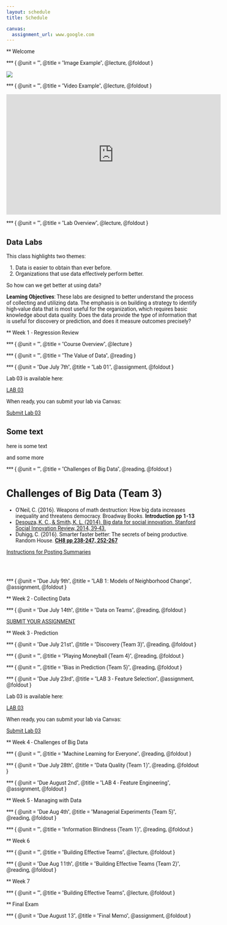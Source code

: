 ```yaml
---
layout: schedule
title: Schedule

canvas: 
  assignment_url: www.google.com 
---
```

 
<!--- 
New sections start with 2 stars:  ** Section Title
New units start with 3 stars:     *** {Unit Metadata}
-----------------------------start example
** Section-I
*** { @unit = "15th Nov", @title = "Course Overview", @reading, @lecture, @assignment, @foldout }
-----------------------------end example
Unit Metadata is comprised of:
@unit - date or number
@title - unit name
@reading - turn on reading icon
@assignment - turn on lecture icon
@lecture - turn on lecture icon
@foldout - activate unit content (allow foldout)
-->

<style> 
body {
   font-family: "Roboto", sans-serif;
}
 
p.italic {
  font-style: italic;
  color: black !important;
}
td {
  text-align: left;
}
td.i {
  text-align: center;
}
</style>



** Welcome

*** { @unit = "", @title = "Image Example", @lecture, @foldout }

![](https://raw.githubusercontent.com/DS4PS/paf-586-summer-2019/master/assets/img/course-cadence.png)


*** { @unit = "", @title = "Video Example", @lecture, @foldout }


<iframe width="560" height="315" src="https://www.youtube.com/embed/cDbD_JSCrNo" frameborder="0" allow="accelerometer; autoplay; encrypted-media; gyroscope; picture-in-picture" allowfullscreen></iframe>


*** { @unit = "", @title = "Lab Overview", @lecture, @foldout }

## Data Labs

This class highlights two themes:

1. Data is easier to obtain than ever before.
2. Organizations that use data effectively perform better.

So how can we get better at using data? 

**Learning Objectives**: These labs are designed to better understand the process of collecting and utilizing data. The emphasis is on building a strategy to identify high-value data that is most useful for the organization, which requires basic knowledge about data quality. Does the data provide the type of information that is useful for discovery or prediction, and does it measure outcomes precisely?







** Week 1 - Regression Review


*** { @unit = "", @title = "Course Overview", @lecture }


*** { @unit = "", @title = "The Value of Data", @reading  }


*** { @unit = "Due July 7th", @title = "Lab 01", @assignment, @foldout  }


Lab 03 is available here:

<a class="uk-button uk-button-primary" href="https://ds4ps.org/paf-586-summer-2019/lab-03-feature-selection/">LAB 03</a>

When ready, you can submit your lab via Canvas:

<a class="uk-button uk-button-secondary" href="{{page.canvas.assignment_url}}">Submit Lab 03</a>



## Some text

here is some text

and some more




*** { @unit = "", @title = "Challenges of Big Data", @reading, @foldout }

# Challenges of Big Data (Team 3)

* O'Neil, C. (2016). Weapons of math destruction: How big data increases inequality and threatens democracy. Broadway Books. **Introduction pp 1-13**  
* [Desouza, K. C., & Smith, K. L. (2014). Big data for social innovation. Stanford Social Innovation Review, 2014, 39-43.](https://ssir.org/articles/entry/big_data_for_social_innovation#)  
* Duhigg, C. (2016). Smarter faster better: The secrets of being productive. Random House. [**CH8 pp 238-247, 252-267**](https://github.com/DS4PS/paf-586-summer-2019/raw/master/Reading/duhigg-smarter-faster-better-CH8-info-blindness.pdf)  

[Instructions for Posting Summaries](http://ds4ps.org/ddm-textbook-summer-2019/instructions/)

<br>
<br>



*** { @unit = "Due July 9th", @title = "LAB 1: Models of Neighborhood Change", @assignment, @foldout }








** Week 2 - Collecting Data


*** { @unit = "Due July 14th", @title = "Data on Teams", @reading, @foldout }


<a class="uk-button uk-button-default" href="{{page.canvas.assignment_url}}"> SUBMIT YOUR ASSIGNMENT </a>







** Week 3 - Prediction  

*** { @unit = "Due July 21st", @title = "Discovery (Team 3)", @reading, @foldout }




*** { @unit = "", @title = "Playing Moneyball (Team 4)", @reading, @foldout }


*** { @unit = "", @title = "Bias in Prediction (Team 5)", @reading, @foldout }



*** { @unit = "Due July 23rd", @title = "LAB 3 - Feature Selection", @assignment, @foldout }


Lab 03 is available here:

<a class="uk-button uk-button-default" href="https://ds4ps.org/paf-586-summer-2019/lab-03-feature-selection/">LAB 03</a>

When ready, you can submit your lab via Canvas:

<a class="uk-button uk-button-default" href="https://canvas.asu.edu/courses/26991/assignments/588320">Submit Lab 03</a>






** Week 4 - Challenges of Big Data


*** { @unit = "", @title = "Machine Learning for Everyone", @reading, @foldout }




*** { @unit = "Due July 28th", @title = "Data Quality (Team 1)", @reading, @foldout }





*** { @unit = "Due August 2nd", @title = "LAB 4 - Feature Engineering", @assignment, @foldout }






** Week 5 - Managing with Data 


*** { @unit = "Due Aug 4th", @title = "Managerial Experiments (Team 5)", @reading, @foldout }





*** { @unit = "", @title = "Information Blindness (Team 1)", @reading, @foldout }





** Week 6  


*** { @unit = "", @title = "Building Effective Teams", @lecture, @foldout }

*** { @unit = "Due Aug 11th", @title = "Building Effective Teams (Team 2)", @reading, @foldout }




** Week 7  

*** { @unit = "", @title = "Building Effective Teams", @lecture, @foldout }


** Final Exam

*** { @unit = "Due August 13", @title = "Final Memo", @assignment, @foldout }
